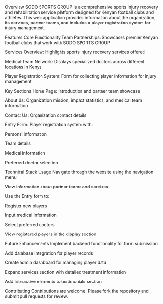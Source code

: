 
Overview
SODO SPORTS GROUP is a comprehensive sports injury recovery and rehabilitation service platform designed for Kenyan football clubs and athletes. This web application provides information about the organization, its services, partner teams, and includes a player registration system for injury management.

Features
Core Functionality
Team Partnerships: Showcases premier Kenyan football clubs that work with SODO SPORTS GROUP

Services Overview: Highlights sports injury recovery services offered

Medical Team Network: Displays specialized doctors across different locations in Kenya

Player Registration System: Form for collecting player information for injury management
 
 Key Sections
Home Page: Introduction and partner team showcase

About Us: Organization mission, impact statistics, and medical team information

Contact Us: Organization contact details

Entry Form: Player registration system with:

Personal information

Team details

Medical information

Preferred doctor selection

Technical Stack
Usage
Navigate through the website using the navigation menu

View information about partner teams and services

Use the Entry form to:

Register new players

Input medical information

Select preferred doctors

View registered players in the display section

Future Enhancements
Implement backend functionality for form submission

Add database integration for player records

Create admin dashboard for managing player data

Expand services section with detailed treatment information

Add interactive elements to testimonials section

Contributing
Contributions are welcome. Please fork the repository and submit pull requests for review.

